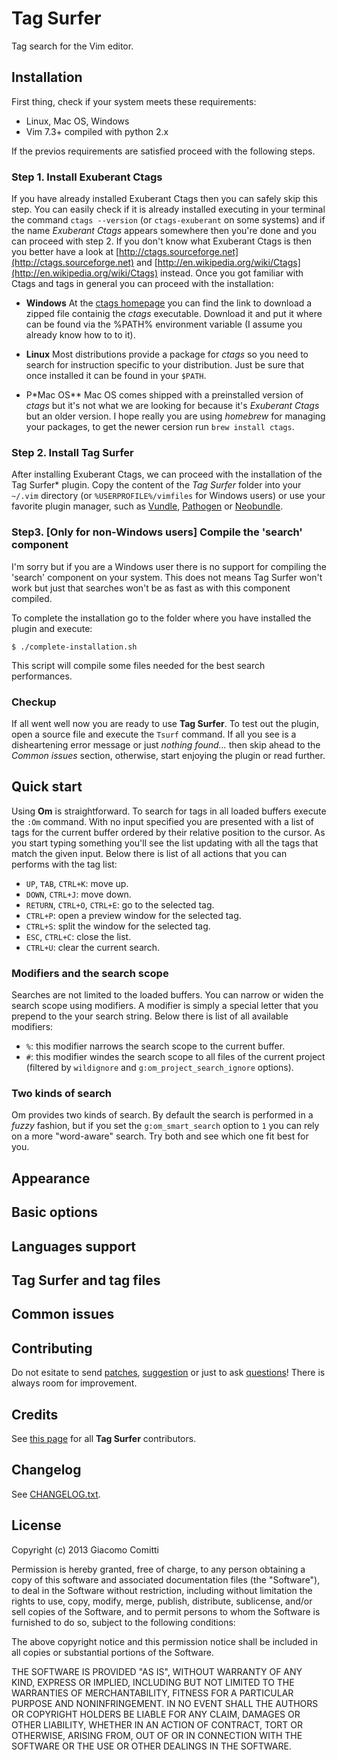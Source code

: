 # Tag Surfer

Tag search for the Vim editor.

## Installation

First thing, check if your system meets these requirements:

* Linux, Mac OS, Windows
* Vim 7.3+ compiled with python 2.x

If the previos requirements are satisfied proceed with the following steps.

### Step 1. Install Exuberant Ctags

If you have already installed Exuberant Ctags then you can safely skip this step. You can easily check
if it is already installed executing in your terminal the command `ctags --version` (or `ctags-exuberant` on some systems)
and if the name *Exuberant Ctags* appears somewhere then you're done and you can proceed with step 2.
If you don't know what Exuberant Ctags is then you better have a look at [http://ctags.sourceforge.net](http://ctags.sourceforge.net)
and [http://en.wikipedia.org/wiki/Ctags](http://en.wikipedia.org/wiki/Ctags) instead. 
Once you got familiar with Ctags and tags in general you can proceed with the installation:

* **Windows** At the [ctags homepage](http://ctags.sourceforge.net) you can find the link to download a
zipped file containig the *ctags* executable. Download it and put it where can be found via the %PATH% environment
variable (I assume you already know how to to it).

* **Linux** Most distributions provide a package for *ctags* so you need to search for instruction specific
to your distribution. Just be sure that once installed it can be found in your `$PATH`.

* P*Mac OS** Mac OS comes shipped with a preinstalled version of *ctags* but it's not what we are looking for
because it's *Exuberant Ctags* but an older version. I hope really you are using *homebrew* for managing your packages,
to get the newer cersion run `brew install ctags`.

### Step 2. Install Tag Surfer

After installing Exuberant Ctags, we can proceed with the installation of the Tag Surfer* plugin. 
Copy the content of the *Tag Surfer* folder into your `~/.vim` directory (or `%USERPROFILE%/vimfiles` for Windows users)
or use your favorite plugin manager, such as [Vundle](https://github.com/gmarik/vundle), 
[Pathogen](https://github.com/tpope/vim-pathogen) or [Neobundle](https://github.com/Shougo/neobundle.vim).

### Step3. [Only for non-Windows users] Compile the 'search' component 

I'm sorry but if you are a Windows user there is no support for compiling the 'search' 
component on your system. This does not means Tag Surfer won't work but just that searches won't
be as fast as with this component compiled.
  
To complete the installation go to the folder where you have installed the plugin and execute:

    $ ./complete-installation.sh

This script will compile some files needed for the best search performances. 

### Checkup

If all went well now you are ready to use **Tag Surfer**. To test out the plugin, open a 
source file and execute the `Tsurf` command. If all you see is a disheartening error message
or just *nothing found...* then skip ahead to the *Common issues* section, otherwise, start
enjoying the plugin or read further.


## Quick start

Using **Om** is straightforward. To search for tags in all loaded buffers execute the 
`:Om` command. With no input specified you are presented with a list of tags for the
current buffer ordered by their relative position to the cursor. 
As you start typing something you'll see the list updating with all the tags that match the 
given input. Below there is list of all actions that you can performs with the tag list:

* `UP`, `TAB`, `CTRL+K`: move up.
* `DOWN`, `CTRL+J`: move down.
* `RETURN`, `CTRL+O`, `CTRL+E`: go to the selected tag.
* `CTRL+P`: open a preview window for the selected tag.
* `CTRL+S`: split the window for the selected tag.
* `ESC`, `CTRL+C`: close the list.
* `CTRL+U`: clear the current search.

### Modifiers and the search scope

Searches are not limited to the loaded buffers. You can narrow or widen
the search scope using modifiers. A modifier is simply a special letter that
you prepend to the your search string. Below there is list of all available modifiers:

* `%`: this modifier narrows the search scope to the current buffer.
* `#`: this modifier windes the search scope to all files of the current project 
    (filtered by `wildignore` and `g:om_project_search_ignore` options).

### Two kinds of search

Om provides two kinds of search. By default the search is performed in a *fuzzy* fashion,
but if you set the `g:om_smart_search` option to `1` you can rely on a more "word-aware" search.
Try both and see which one fit best for you.

## Appearance


## Basic options


## Languages support


## Tag Surfer and tag files


## Common issues


## Contributing

Do not esitate to send [patches](../../issues?labels=bug&state=open), [suggestion](../../issues?labels=enhancement&state=open)
or just to ask [questions](../../issues?labels=question&state=open)! There is always room for improvement.


## Credits

See [this page](https://github.com/gcmt/tag-surfer/graphs/contributors) for all **Tag Surfer** contributors. 


## Changelog

See [CHANGELOG.txt](CHANGELOG.txt).


## License

Copyright (c) 2013 Giacomo Comitti

Permission is hereby granted, free of charge, to any person obtaining a copy of this software and associated
documentation files (the "Software"), to deal in the Software without restriction, including without limitation the
rights to use, copy, modify, merge, publish, distribute, sublicense, and/or sell copies of the Software, and to permit
persons to whom the Software is furnished to do so, subject to the following conditions:

The above copyright notice and this permission notice shall be included in all copies or substantial portions of the
Software.

THE SOFTWARE IS PROVIDED "AS IS", WITHOUT WARRANTY OF ANY KIND, EXPRESS OR IMPLIED, INCLUDING BUT NOT LIMITED TO THE
WARRANTIES OF MERCHANTABILITY, FITNESS FOR A PARTICULAR PURPOSE AND NONINFRINGEMENT. IN NO EVENT SHALL THE AUTHORS OR
COPYRIGHT HOLDERS BE LIABLE FOR ANY CLAIM, DAMAGES OR OTHER LIABILITY, WHETHER IN AN ACTION OF CONTRACT, TORT OR
OTHERWISE, ARISING FROM, OUT OF OR IN CONNECTION WITH THE SOFTWARE OR THE USE OR OTHER DEALINGS IN THE SOFTWARE.
